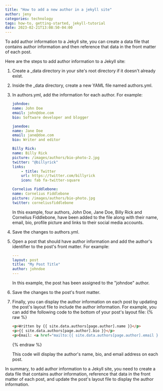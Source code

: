 ```yaml
---
title: "How to add a new author in a jekyll site"
author: jeny
categories: technology
tags: how-to, getting-started, jekyll-tutorial
date: 2023-02-21T13:08:50-04:00
---
```

To add author information to a Jekyll site, you can create a data file that contains author information and then reference that data in the front matter of each post.

Here are the steps to add author information to a Jekyll site:

1. Create a _data directory in your site's root directory if it doesn't already exist.

2. Inside the _data directory, create a new YAML file named authors.yml.

3. In authors.yml, add the information for each author. For example:

    ```yaml
    johndoe:
    name: John Doe
    email: john@doe.com
    bio: Software developer and blogger

    janedoe:
    name: Jane Doe
    email: jane@doe.com
    bio: Writer and editor

    Billy Rick:
    name: Billy Rick
    picture: /images/authors/bio-photo-2.jpg
    twitter: "@billyrick"
    links:
        - title: Twitter
        url: https://twitter.com/billyrick
        icon: fab fa-twitter-square

    Cornelius Fiddlebone:
    name: Cornelius Fiddlebone
    picture: /images/authors/bio-photo.jpg
    twitter: corneliusfiddlebone

    ```
    In this example, four authors, John Doe, Jane Doe, Billy Rick and Cornelius Fiddlebone, have been added to the file along with their name, email, bio, profile picture and links to their social media accounts.
4. Save the changes to authors.yml.
5. Open a post that should have author information and add the author's identifier to the post's front matter. For example:
    ```yaml
    ---
    layout: post
    title: "My Post Title"
    author: johndoe
    ---
    ```
    In this example, the post has been assigned to the "johndoe" author.

6. Save the changes to the post's front matter.

7. Finally, you can display the author information on each post by updating the post's layout file to include the author information. For example, you can add the following code to the bottom of your post's layout file:
    {% raw %}
    ```html
    <p>Written by {{ site.data.authors[page.author].name }}</p>
    <p>{{ site.data.authors[page.author].bio }}</p>
    <p>Email: <a href="mailto:{{ site.data.authors[page.author].email }}">{{ site.data.authors[page.author].email }}</a></p>
    ```    
    {% endraw %}

    This code will display the author's name, bio, and email address on each post.

In summary, to add author information to a Jekyll site, you need to create a data file that contains author information, reference that data in the front matter of each post, and update the post's layout file to display the author information.



